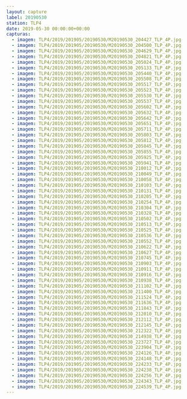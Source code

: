 ```yaml
---
layout: capture
label: 20190530
station: TLP4
date: 2019-05-30 00:00:00+00:00
capturas:
  - imagem: TLP4/2019/201905/20190530/M20190530_204427_TLP_4P.jpg
  - imagem: TLP4/2019/201905/20190530/M20190530_204500_TLP_4P.jpg
  - imagem: TLP4/2019/201905/20190530/M20190530_204629_TLP_4P.jpg
  - imagem: TLP4/2019/201905/20190530/M20190530_204821_TLP_4P.jpg
  - imagem: TLP4/2019/201905/20190530/M20190530_205024_TLP_4P.jpg
  - imagem: TLP4/2019/201905/20190530/M20190530_205133_TLP_4P.jpg
  - imagem: TLP4/2019/201905/20190530/M20190530_205440_TLP_4P.jpg
  - imagem: TLP4/2019/201905/20190530/M20190530_205508_TLP_4P.jpg
  - imagem: TLP4/2019/201905/20190530/M20190530_205517_TLP_4P.jpg
  - imagem: TLP4/2019/201905/20190530/M20190530_205523_TLP_4P.jpg
  - imagem: TLP4/2019/201905/20190530/M20190530_205530_TLP_4P.jpg
  - imagem: TLP4/2019/201905/20190530/M20190530_205537_TLP_4P.jpg
  - imagem: TLP4/2019/201905/20190530/M20190530_205602_TLP_4P.jpg
  - imagem: TLP4/2019/201905/20190530/M20190530_205632_TLP_4P.jpg
  - imagem: TLP4/2019/201905/20190530/M20190530_205642_TLP_4P.jpg
  - imagem: TLP4/2019/201905/20190530/M20190530_205651_TLP_4P.jpg
  - imagem: TLP4/2019/201905/20190530/M20190530_205711_TLP_4P.jpg
  - imagem: TLP4/2019/201905/20190530/M20190530_205803_TLP_4P.jpg
  - imagem: TLP4/2019/201905/20190530/M20190530_205812_TLP_4P.jpg
  - imagem: TLP4/2019/201905/20190530/M20190530_205845_TLP_4P.jpg
  - imagem: TLP4/2019/201905/20190530/M20190530_205855_TLP_4P.jpg
  - imagem: TLP4/2019/201905/20190530/M20190530_205925_TLP_4P.jpg
  - imagem: TLP4/2019/201905/20190530/M20190530_205941_TLP_4P.jpg
  - imagem: TLP4/2019/201905/20190530/M20190530_210012_TLP_4P.jpg
  - imagem: TLP4/2019/201905/20190530/M20190530_210049_TLP_4P.jpg
  - imagem: TLP4/2019/201905/20190530/M20190530_210058_TLP_4P.jpg
  - imagem: TLP4/2019/201905/20190530/M20190530_210103_TLP_4P.jpg
  - imagem: TLP4/2019/201905/20190530/M20190530_210131_TLP_4P.jpg
  - imagem: TLP4/2019/201905/20190530/M20190530_210205_TLP_4P.jpg
  - imagem: TLP4/2019/201905/20190530/M20190530_210254_TLP_4P.jpg
  - imagem: TLP4/2019/201905/20190530/M20190530_210304_TLP_4P.jpg
  - imagem: TLP4/2019/201905/20190530/M20190530_210328_TLP_4P.jpg
  - imagem: TLP4/2019/201905/20190530/M20190530_210502_TLP_4P.jpg
  - imagem: TLP4/2019/201905/20190530/M20190530_210513_TLP_4P.jpg
  - imagem: TLP4/2019/201905/20190530/M20190530_210525_TLP_4P.jpg
  - imagem: TLP4/2019/201905/20190530/M20190530_210536_TLP_4P.jpg
  - imagem: TLP4/2019/201905/20190530/M20190530_210552_TLP_4P.jpg
  - imagem: TLP4/2019/201905/20190530/M20190530_210622_TLP_4P.jpg
  - imagem: TLP4/2019/201905/20190530/M20190530_210627_TLP_4P.jpg
  - imagem: TLP4/2019/201905/20190530/M20190530_210745_TLP_4P.jpg
  - imagem: TLP4/2019/201905/20190530/M20190530_210903_TLP_4P.jpg
  - imagem: TLP4/2019/201905/20190530/M20190530_210911_TLP_4P.jpg
  - imagem: TLP4/2019/201905/20190530/M20190530_210916_TLP_4P.jpg
  - imagem: TLP4/2019/201905/20190530/M20190530_210938_TLP_4P.jpg
  - imagem: TLP4/2019/201905/20190530/M20190530_211102_TLP_4P.jpg
  - imagem: TLP4/2019/201905/20190530/M20190530_211400_TLP_4P.jpg
  - imagem: TLP4/2019/201905/20190530/M20190530_211524_TLP_4P.jpg
  - imagem: TLP4/2019/201905/20190530/M20190530_211636_TLP_4P.jpg
  - imagem: TLP4/2019/201905/20190530/M20190530_211843_TLP_4P.jpg
  - imagem: TLP4/2019/201905/20190530/M20190530_212010_TLP_4P.jpg
  - imagem: TLP4/2019/201905/20190530/M20190530_212112_TLP_4P.jpg
  - imagem: TLP4/2019/201905/20190530/M20190530_212145_TLP_4P.jpg
  - imagem: TLP4/2019/201905/20190530/M20190530_212322_TLP_4P.jpg
  - imagem: TLP4/2019/201905/20190530/M20190530_214938_TLP_4P.jpg
  - imagem: TLP4/2019/201905/20190530/M20190530_223727_TLP_4P.jpg
  - imagem: TLP4/2019/201905/20190530/M20190530_223904_TLP_4P.jpg
  - imagem: TLP4/2019/201905/20190530/M20190530_224126_TLP_4P.jpg
  - imagem: TLP4/2019/201905/20190530/M20190530_224148_TLP_4P.jpg
  - imagem: TLP4/2019/201905/20190530/M20190530_224233_TLP_4P.jpg
  - imagem: TLP4/2019/201905/20190530/M20190530_224238_TLP_4P.jpg
  - imagem: TLP4/2019/201905/20190530/M20190530_224256_TLP_4P.jpg
  - imagem: TLP4/2019/201905/20190530/M20190530_224343_TLP_4P.jpg
  - imagem: TLP4/2019/201905/20190530/M20190530_224539_TLP_4P.jpg
---
```

